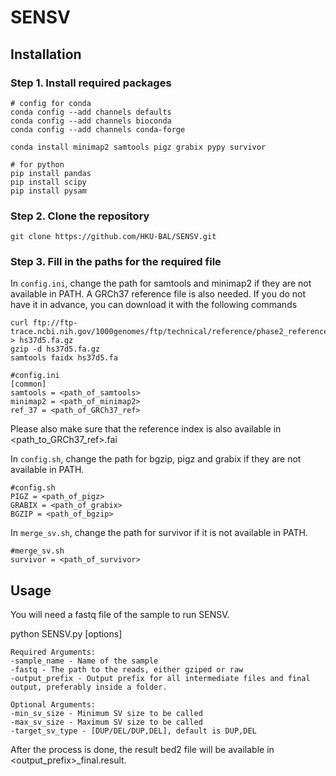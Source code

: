 # SENSV

## Installation

### Step 1. Install required packages
```
# config for conda
conda config --add channels defaults
conda config --add channels bioconda
conda config --add channels conda-forge

conda install minimap2 samtools pigz grabix pypy survivor

# for python
pip install pandas
pip install scipy
pip install pysam

```

### Step 2. Clone the repository

```
git clone https://github.com/HKU-BAL/SENSV.git
```

### Step 3. Fill in the paths for the required file

In `config.ini`, change the path for samtools and minimap2 if they are not available in PATH.
A GRCh37 reference file is also needed. If you do not have it in advance, you can download it with the following commands
```
curl ftp://ftp-trace.ncbi.nih.gov/1000genomes/ftp/technical/reference/phase2_reference_assembly_sequence/hs37d5.fa.gz > hs37d5.fa.gz
gzip -d hs37d5.fa.gz
samtools faidx hs37d5.fa
```
```
#config.ini
[common]
samtools = <path_of_samtools>
minimap2 = <path_of_minimap2>
ref_37 = <path_of_GRCh37_ref>
```
Please also make sure that the reference index is also available in <path_to_GRCh37_ref>.fai

In `config.sh`, change the path for bgzip, pigz and grabix if they are not available in PATH.

```
#config.sh
PIGZ = <path_of_pigz>
GRABIX = <path_of_grabix>
BGZIP = <path_of_bgzip>
```

In `merge_sv.sh`, change the path for survivor if it is not available in PATH.

```
#merge_sv.sh
survivor = <path_of_survivor>
```

## Usage

You will need a fastq file of the sample to run SENSV.

python SENSV.py [options]

```
Required Arguments:
-sample_name - Name of the sample
-fastq - The path to the reads, either gziped or raw
-output_prefix - Output prefix for all intermediate files and final output, preferably inside a folder.

Optional Arguments:
-min_sv_size - Minimum SV size to be called
-max_sv_size - Maximum SV size to be called
-target_sv_type - [DUP/DEL/DUP,DEL], default is DUP,DEL
```

After the process is done, the result bed2 file will be available in <output_prefix>_final.result.
